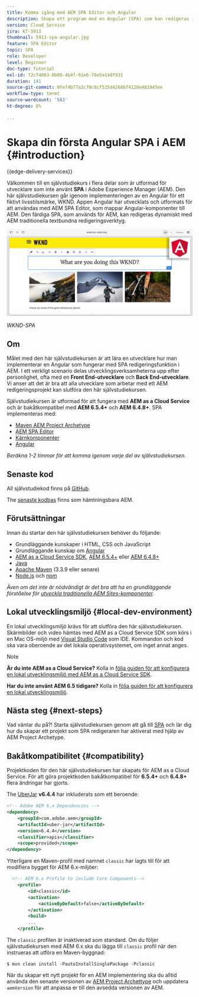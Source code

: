 ```yaml
---
title: Komma igång med AEM SPA Editor och Angular
description: Skapa ett program med en Angular (SPA) som kan redigeras i Adobe Experience Manager AEM med WKND-SPA.
version: Cloud Service
jira: KT-5913
thumbnail: 5913-spa-angular.jpg
feature: SPA Editor
topic: SPA
role: Developer
level: Beginner
doc-type: Tutorial
exl-id: f2cf4063-0b08-4b4f-91e6-70e5a148f931
duration: 141
source-git-commit: 9fef4b77a2c70c8cf525d42686f4120e481945ee
workflow-type: tm+mt
source-wordcount: '583'
ht-degree: 0%

---
```


# Skapa din första Angular SPA i AEM {#introduction}

{{edge-delivery-services}}

Välkommen till en självstudiekurs i flera delar som är utformad för utvecklare som inte använt **SPA** i Adobe Experience Manager (AEM). Den här självstudiekursen går igenom implementeringen av en Angular för ett fiktivt livsstilsmärke, WKND. Appen Angular har utvecklats och utformats för att användas med AEM SPA Editor, som mappar Angular-komponenter till AEM. Den färdiga SPA, som används för AEM, kan redigeras dynamiskt med AEM traditionella textbundna redigeringsverktyg.

![Slutlig SPA implementerad](assets/wknd-spa-implementation.png)

*WKND-SPA*

## Om

Målet med den här självstudiekursen är att lära en utvecklare hur man implementerar en Angular som fungerar med SPA redigeringsfunktion i AEM. I ett verkligt scenario delas utvecklingsverksamheterna upp efter personlighet, ofta med en **Front End-utvecklare** och **Back End-utvecklare**. Vi anser att det är bra att alla utvecklare som arbetar med ett AEM redigeringsprojekt kan slutföra den här självstudiekursen.

Självstudiekursen är utformad för att fungera med **AEM as a Cloud Service** och är bakåtkompatibel med **AEM 6.5.4+** och **AEM 6.4.8+**. SPA implementeras med:

* [Maven AEM Project Archetype](https://experienceleague.adobe.com/docs/experience-manager-core-components/using/developing/archetype/overview.html)
* [AEM SPA Editor](https://experienceleague.adobe.com/docs/experience-manager-65/developing/headless/spas/spa-walkthrough.html#content-editing-experience-with-spa)
* [Kärnkomponenter](https://experienceleague.adobe.com/docs/experience-manager-core-components/using/introduction.html)
* [Angular](https://angular.io/)

*Beräkna 1-2 timmar för att komma igenom varje del av självstudiekursen.*

## Senaste kod

All självstudiekod finns på [GitHub](https://github.com/adobe/aem-guides-wknd-spa).

The [senaste kodbas](https://github.com/adobe/aem-guides-wknd-spa/releases) finns som hämtningsbara AEM.

## Förutsättningar

Innan du startar den här självstudiekursen behöver du följande:

* Grundläggande kunskaper i HTML, CSS och JavaScript
* Grundläggande kunskap om [Angular](https://angular.io/)
* [AEM as a Cloud Service SDK](https://experienceleague.adobe.com/docs/experience-manager-learn/cloud-service/local-development-environment-set-up/aem-runtime.html#download-the-aem-as-a-cloud-service-sdk), [AEM 6.5.4+](https://helpx.adobe.com/experience-manager/aem-releases-updates.html#65) eller [AEM 6.4.8+](https://helpx.adobe.com/experience-manager/aem-releases-updates.html#64)
* [Java](https://downloads.experiencecloud.adobe.com/content/software-distribution/en/general.html)
* [Apache Maven](https://maven.apache.org/) (3.3.9 eller senare)
* [Node.js](https://nodejs.org/en/) och [npm](https://www.npmjs.com/)

*Även om det inte är nödvändigt är det bra att ha en grundläggande förståelse för [utveckla traditionella AEM Sites-komponenter](https://experienceleague.adobe.com/docs/experience-manager-learn/getting-started-wknd-tutorial-develop/overview.html).*

## Lokal utvecklingsmiljö {#local-dev-environment}

En lokal utvecklingsmiljö krävs för att slutföra den här självstudiekursen. Skärmbilder och video hämtas med AEM as a Cloud Service SDK som körs i en Mac OS-miljö med [Visual Studio Code](https://code.visualstudio.com/) som IDE. Kommandon och kod ska vara oberoende av det lokala operativsystemet, om inget annat anges.

>[!NOTE]
>
> **Är du inte AEM as a Cloud Service?** Kolla in [följa guiden för att konfigurera en lokal utvecklingsmiljö med AEM as a Cloud Service SDK](https://experienceleague.adobe.com/docs/experience-manager-learn/cloud-service/local-development-environment-set-up/overview.html).
>
> **Har du inte använt AEM 6.5 tidigare?** Kolla in [följa guiden för att konfigurera en lokal utvecklingsmiljö](https://experienceleague.adobe.com/docs/experience-manager-learn/foundation/development/set-up-a-local-aem-development-environment.html).

## Nästa steg {#next-steps}

Vad väntar du på?! Starta självstudiekursen genom att gå till [SPA](create-project.md) och lär dig hur du skapar ett projekt som SPA redigeraren har aktiverat med hjälp av AEM Project Archetype.

## Bakåtkompatibilitet {#compatibility}

Projektkoden för den här självstudiekursen har skapats för AEM as a Cloud Service. För att göra projektkoden bakåtkompatibel för **6.5.4+** och **6.4.8+** flera ändringar har gjorts.

The [UberJar](https://experienceleague.adobe.com/docs/experience-manager-65/developing/devtools/ht-projects-maven.html#what-is-the-uberjar) **v6.4.4** har inkluderats som ett beroende:

```xml
<!-- Adobe AEM 6.x Dependencies -->
<dependency>
    <groupId>com.adobe.aem</groupId>
    <artifactId>uber-jar</artifactId>
    <version>6.4.4</version>
    <classifier>apis</classifier>
    <scope>provided</scope>
</dependency>
```

Ytterligare en Maven-profil med namnet `classic` har lagts till för att modifiera bygget för AEM 6.x-miljöer:

```xml
  <!-- AEM 6.x Profile to include Core Components-->
    <profile>
        <id>classic</id>
        <activation>
            <activeByDefault>false</activeByDefault>
        </activation>
        <build>
        ...
    </profile>
```

The `classic` profilen är inaktiverad som standard. Om du följer självstudiekursen med AEM 6.x ska du lägga till `classic` profil när den instrueras att utföra en Maven-byggnad:

```shell
$ mvn clean install -PautoInstallSinglePackage -Pclassic
```

När du skapar ett nytt projekt för en AEM implementering ska du alltid använda den senaste versionen av [AEM Project Archettype](https://github.com/adobe/aem-project-archetype) och uppdatera `aemVersion` för att anpassa er till den avsedda versionen av AEM.
